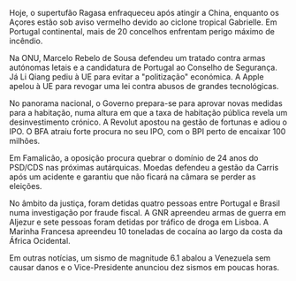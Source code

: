 Hoje, o supertufão Ragasa enfraqueceu após atingir a China, enquanto os Açores estão sob aviso vermelho devido ao ciclone tropical Gabrielle. Em Portugal continental, mais de 20 concelhos enfrentam perigo máximo de incêndio.

Na ONU, Marcelo Rebelo de Sousa defendeu um tratado contra armas autónomas letais e a candidatura de Portugal ao Conselho de Segurança. Já Li Qiang pediu à UE para evitar a "politização" económica. A Apple apelou à UE para revogar uma lei contra abusos de grandes tecnológicas.

No panorama nacional, o Governo prepara-se para aprovar novas medidas para a habitação, numa altura em que a taxa de habitação pública revela um desinvestimento crónico. A Revolut apostou na gestão de fortunas e adiou o IPO. O BFA atraiu forte procura no seu IPO, com o BPI perto de encaixar 100 milhões.

Em Famalicão, a oposição procura quebrar o domínio de 24 anos do PSD/CDS nas próximas autárquicas. Moedas defendeu a gestão da Carris após um acidente e garantiu que não ficará na câmara se perder as eleições.

No âmbito da justiça, foram detidas quatro pessoas entre Portugal e Brasil numa investigação por fraude fiscal. A GNR apreendeu armas de guerra em Aljezur e sete pessoas foram detidas por tráfico de droga em Lisboa. A Marinha Francesa apreendeu 10 toneladas de cocaína ao largo da costa da África Ocidental.

Em outras notícias, um sismo de magnitude 6.1 abalou a Venezuela sem causar danos e o Vice-Presidente anunciou dez sismos em poucas horas.
